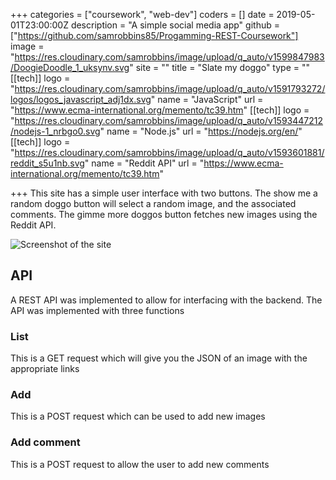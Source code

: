 +++
categories = ["coursework", "web-dev"]
coders = []
date = 2019-05-01T23:00:00Z
description = "A simple social media app"
github = ["https://github.com/samrobbins85/Progamming-REST-Coursework"]
image = "https://res.cloudinary.com/samrobbins/image/upload/q_auto/v1599847983/DoogieDoodle_1_uksynv.svg"
site = ""
title = "Slate my doggo"
type = ""
[[tech]]
logo = "https://res.cloudinary.com/samrobbins/image/upload/q_auto/v1591793272/logos/logos_javascript_adj1dx.svg"
name = "JavaScript"
url = "https://www.ecma-international.org/memento/tc39.htm"
[[tech]]
logo = "https://res.cloudinary.com/samrobbins/image/upload/q_auto/v1593447212/nodejs-1_nrbgo0.svg"
name = "Node.js"
url = "https://nodejs.org/en/"
[[tech]]
logo = "https://res.cloudinary.com/samrobbins/image/upload/q_auto/v1593601881/reddit_s5u1nb.svg"
name = "Reddit API"
url = "https://www.ecma-international.org/memento/tc39.htm"

+++
This site has a simple user interface with two buttons. The show me a random doggo button will select a random image, and the associated comments. The gimme more doggos button fetches new images using the Reddit API.

![Screenshot of the site](https://res.cloudinary.com/samrobbins/image/upload/q_auto/v1593602175/Screenshot_2020-07-01_Slate_my_Doggo_omtno5.png)

## API

A REST API was implemented to allow for interfacing with the backend. The API was implemented with three functions

### List

This is a GET request which will give you the JSON of an image with the appropriate links

### Add

This is a POST request which can be used to add new images

### Add comment

This is a POST request to allow the user to add new comments
